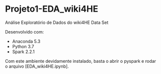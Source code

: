 # Projeto1-EDA_wiki4HE
Análise Exploratório de Dados do wiki4HE Data Set

Desenvolvido com:
  - Anaconda 5.3
  - Python 3.7
  - Spark 2.2.1
 
 Com este ambiente devidamente instalado, basta o abrir o pyspark e rodar o arquivo [EDA_wiki4HE.ipynb].
